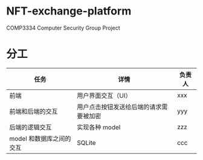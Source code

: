 # NFT-exchange-platform
COMP3334 Computer Security Group Project

# 分工

任务 | 详情 | 负责人
-|-|-
前端 | 用户界面交互（UI） | xxx
前端和后端的交互 | 用户点击按钮发送给后端的请求需要被加密 | yyy
后端的逻辑交互 | 实现各种 model | zzz
model 和数据库之间的交互 | SQLite | ccc
